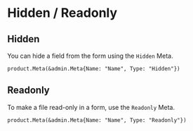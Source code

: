 # Hidden / Readonly

## Hidden

You can hide a field from the form using the `Hidden` Meta.

```
product.Meta(&admin.Meta{Name: "Name", Type: "Hidden"})
```


## Readonly

To make a file read-only in a form, use the `Readonly` Meta.

```
product.Meta(&admin.Meta{Name: "Name", Type: "Readonly"})
```
